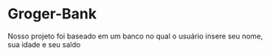 # Groger-Bank
Nosso projeto foi baseado em um banco no qual o usuário insere seu nome, sua idade e seu saldo
